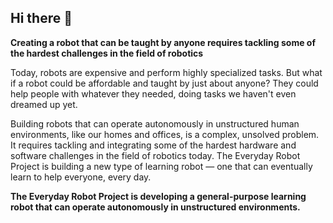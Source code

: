 ## Hi there 👋

**Creating a robot that can be taught by anyone requires tackling some of the hardest challenges in the field of robotics**

Today, robots are expensive and perform highly specialized tasks. But what if a robot could be affordable and taught by just about anyone? They could help people with whatever they needed, doing tasks we haven't even dreamed up yet.

Building robots that can operate autonomously in unstructured human environments, like our homes and offices, is a complex, unsolved problem. It requires tackling and integrating some of the hardest hardware and software challenges in the field of robotics today. The Everyday Robot Project is building a new type of learning robot — one that can eventually learn to help everyone, every day.

**The Everyday Robot Project is developing a general-purpose learning robot that can operate autonomously in unstructured environments.**


<!--

**Here are some ideas to get you started:**

🙋‍♀️ A short introduction - what is your organization all about?
🌈 Contribution guidelines - how can the community get involved?
👩‍💻 Useful resources - where can the community find your docs? Is there anything else the community should know?
🍿 Fun facts - what does your team eat for breakfast?
🧙 Remember, you can do mighty things with the power of [Markdown](https://guides.github.com/features/mastering-markdown/)
-->
